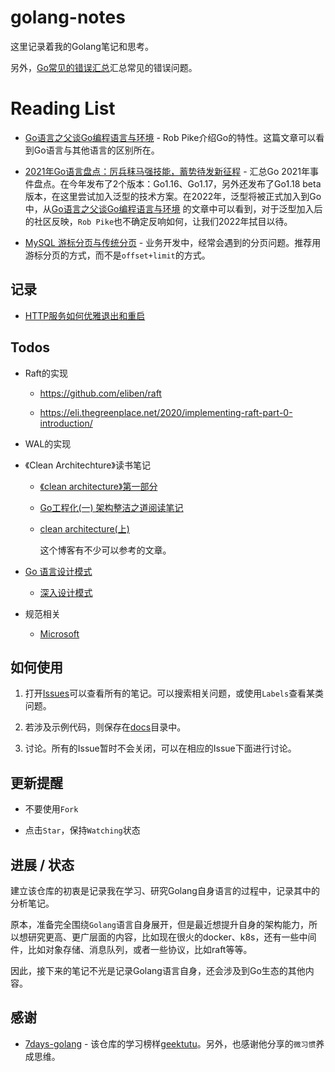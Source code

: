 # golang-notes

这里记录着我的Golang笔记和思考。

另外，[Go常见的错误汇总](./CommonError.md)汇总常见的错误问题。


# Reading List

- [Go语言之父谈Go编程语言与环境](https://mp.weixin.qq.com/s?__biz=MzIyNzM0MDk0Mg==&mid=2247490227&idx=1&sn=620d9ab5f06c64852a141e43abf44fef&cur_album_id=1509674724665163776#wechat_redirect) - Rob Pike介绍Go的特性。这篇文章可以看到Go语言与其他语言的区别所在。

- [2021年Go语言盘点：厉兵秣马强技能，蓄势待发新征程](https://tonybai.com/2022/01/16/the-2021-review-of-go-programming-language/) - 汇总Go 2021年事件盘点。在今年发布了2个版本：Go1.16、Go1.17，另外还发布了Go1.18 beta版本，在这里尝试加入泛型的技术方案。在2022年，泛型将被正式加入到Go中，从[Go语言之父谈Go编程语言与环境](https://mp.weixin.qq.com/s?__biz=MzIyNzM0MDk0Mg==&mid=2247490227&idx=1&sn=620d9ab5f06c64852a141e43abf44fef&cur_album_id=1509674724665163776#wechat_redirect) 的文章中可以看到，对于泛型加入后的社区反映，`Rob Pike`也不确定反响如何，让我们2022年拭目以待。

- [MySQL 游标分页与传统分页](https://github.com/x1ah/Blog/issues/15) - 业务开发中，经常会遇到的分页问题。推荐用游标分页的方式，而不是`offset+limit`的方式。


## 记录

- [HTTP服务如何优雅退出和重启](./graceful_shutdown_and_restart/README.md)


## Todos

- Raft的实现

  - https://github.com/eliben/raft

  - https://eli.thegreenplace.net/2020/implementing-raft-part-0-introduction/

- WAL的实现

- 《Clean Architechture》读书笔记

  - [《clean architecture》第一部分](https://mp.weixin.qq.com/s?__biz=MzI4NDM0MzIyMg==&mid=2247489322&idx=1&sn=84f956b3c50ea95a544dbd1355e3c266&scene=21#wechat_redirect)

  - [Go工程化(一) 架构整洁之道阅读笔记](https://lailin.xyz/post/go-training-week4-clean-arch.html)

  - [clean architecture(上)](https://xargin.com/clean-architecture-1/)

    这个博客有不少可以参考的文章。

- [Go 语言设计模式](https://github.com/senghoo/golang-design-pattern)

  - [深入设计模式](https://refactoringguru.cn/design-patterns/builder)

- 规范相关

  - [Microsoft](https://github.com/microsoft/code-with-engineering-playbook/)


## 如何使用

1. 打开[Issues](https://github.com/xpzouying/golang-notes/issues)可以查看所有的笔记。可以搜索相关问题，或使用`Labels`查看某类问题。

2. 若涉及示例代码，则保存在[docs](https://github.com/xpzouying/golang-notes/tree/master/docs)目录中。

3. 讨论。所有的Issue暂时不会关闭，可以在相应的Issue下面进行讨论。


## 更新提醒

- 不要使用`Fork`

- 点击`Star`，保持`Watching`状态


## 进展 / 状态

建立该仓库的初衷是记录我在学习、研究Golang自身语言的过程中，记录其中的分析笔记。

原本，准备完全围绕`Golang`语言自身展开，但是最近想提升自身的架构能力，所以想研究更高、更广层面的内容，比如现在很火的docker、k8s，还有一些中间件，比如对象存储、消息队列，或者一些协议，比如raft等等。

因此，接下来的笔记不光是记录Golang语言自身，还会涉及到Go生态的其他内容。


## 感谢

- [7days-golang](https://github.com/geektutu/7days-golang) - 该仓库的学习榜样[geektutu](https://geektutu.com/post/gee.html)。另外，也感谢他分享的`微习惯`养成思维。
